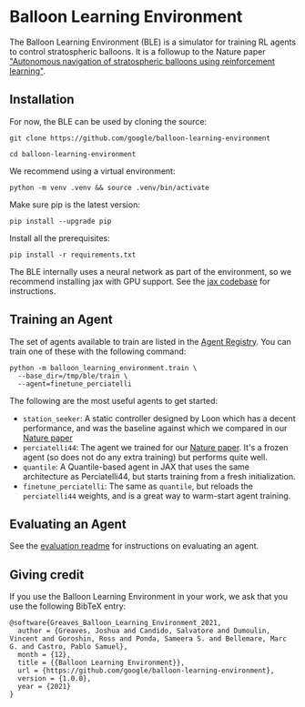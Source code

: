 # Balloon Learning Environment

The Balloon Learning Environment (BLE) is a simulator for training RL agents
to control stratospheric balloons. It is a followup to the Nature paper
["Autonomous navigation of stratospheric balloons using reinforcement learning"](https://www.nature.com/articles/s41586-020-2939-8).

## Installation

For now, the BLE can be used by cloning the source:

```
git clone https://github.com/google/balloon-learning-environment
```

```
cd balloon-learning-environment
```

We recommend using a virtual environment:

```
python -m venv .venv && source .venv/bin/activate
```

Make sure pip is the latest version:

```
pip install --upgrade pip
```

Install all the prerequisites:

```
pip install -r requirements.txt
```

The BLE internally uses a neural network as part of the environment, so we
recommend installing jax with GPU support.
See the [jax codebase](https://github.com/google/jax#pip-installation-gpu-cuda)
for instructions.

## Training an Agent
The set of agents available to train are listed in the [Agent
Registry](https://github.com/google/balloon-learning-environment/blob/master/balloon_learning_environment/agents/agent_registry.py).
You can train one of these with the following command:

```
python -m balloon_learning_environment.train \
  --base_dir=/tmp/ble/train \
  --agent=finetune_perciatelli
```

The following are the most useful agents to get started:

*  `station_seeker`: A static controller designed by Loon which has a decent
   performance, and was the baseline against which we compared in our
   [Nature paper](https://www.nature.com/articles/s41586-020-2939-8)
*  `perciatelli44`: The agent we trained for our
   [Nature paper](https://www.nature.com/articles/s41586-020-2939-8).
   It's a frozen agent (so does not do any extra training) but performs quite
    well.
*  `quantile`: A Quantile-based agent in JAX that uses the same
   architecture as Perciatelli44, but starts training from a fresh
   initialization.
*  `finetune_perciatelli`: The same as `quantile`, but reloads the
   `perciatelli44` weights, and is a great way to warm-start agent training.


## Evaluating an Agent

See the [evaluation readme](https://github.com/google/balloon-learning-environment/blob/master/balloon_learning_environment/eval/README.md) for instructions on evaluating an agent.

## Giving credit

If you use the Balloon Learning Environment in your work, we ask that you use
the following BibTeX entry:

```
@software{Greaves_Balloon_Learning_Environment_2021,
  author = {Greaves, Joshua and Candido, Salvatore and Dumoulin, Vincent and Goroshin, Ross and Ponda, Sameera S. and Bellemare, Marc G. and Castro, Pablo Samuel},
  month = {12},
  title = {{Balloon Learning Environment}},
  url = {https://github.com/google/balloon-learning-environment},
  version = {1.0.0},
  year = {2021}
}
```

